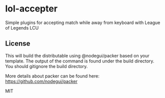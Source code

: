 # lol-accepter

Simple plugins for accepting match while away from keyboard with League of Legends LCU  


## License

This will build the distributable using @nodegui/packer based on your template. The output of the command is found under the build directory. You should gitignore the build directory.

More details about packer can be found here: https://github.com/nodegui/packer

MIT
